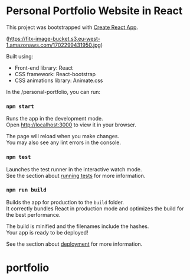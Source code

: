 # Personal Portfolio Website in React

This project was bootstrapped with [Create React App](https://github.com/facebook/create-react-app).

(https://fitx-image-bucket.s3.eu-west-1.amazonaws.com/1702299431950.jpg)

Built using:

- Front-end library: React
- CSS framework: React-bootstrap
- CSS animations library: Animate.css

In the /personal-portfolio, you can run:

### `npm start`

Runs the app in the development mode.\
Open [http://localhost:3000](http://localhost:3000) to view it in your browser.

The page will reload when you make changes.\
You may also see any lint errors in the console.

### `npm test`

Launches the test runner in the interactive watch mode.\
See the section about [running tests](https://facebook.github.io/create-react-app/docs/running-tests) for more information.

### `npm run build`

Builds the app for production to the `build` folder.\
It correctly bundles React in production mode and optimizes the build for the best performance.

The build is minified and the filenames include the hashes.\
Your app is ready to be deployed!

See the section about [deployment](https://facebook.github.io/create-react-app/docs/deployment) for more information.
# portfolio
